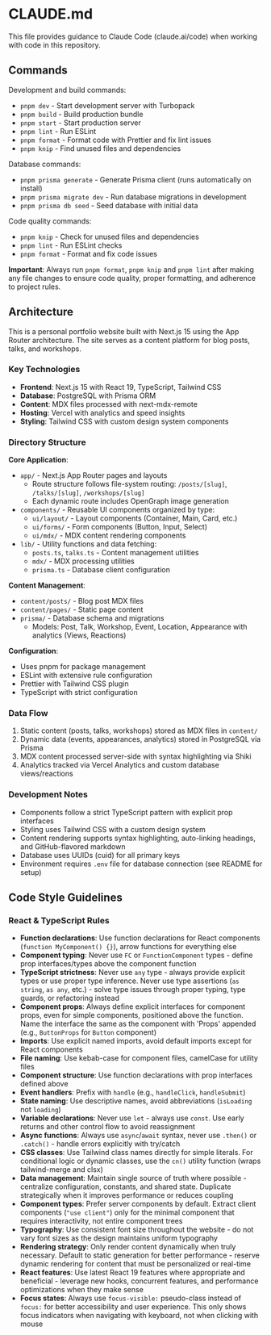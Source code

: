 # CLAUDE.md

This file provides guidance to Claude Code (claude.ai/code) when working with code in this repository.

## Commands

Development and build commands:

- `pnpm dev` - Start development server with Turbopack
- `pnpm build` - Build production bundle
- `pnpm start` - Start production server
- `pnpm lint` - Run ESLint
- `pnpm format` - Format code with Prettier and fix lint issues
- `pnpm knip` - Find unused files and dependencies

Database commands:

- `pnpm prisma generate` - Generate Prisma client (runs automatically on install)
- `pnpm prisma migrate dev` - Run database migrations in development
- `pnpm prisma db seed` - Seed database with initial data

Code quality commands:

- `pnpm knip` - Check for unused files and dependencies
- `pnpm lint` - Run ESLint checks
- `pnpm format` - Format and fix code issues

**Important**: Always run `pnpm format`, `pnpm knip` and `pnpm lint` after making any file changes to ensure code quality, proper formatting, and adherence to project rules.

## Architecture

This is a personal portfolio website built with Next.js 15 using the App Router architecture. The site serves as a content platform for blog posts, talks, and workshops.

### Key Technologies

- **Frontend**: Next.js 15 with React 19, TypeScript, Tailwind CSS
- **Database**: PostgreSQL with Prisma ORM
- **Content**: MDX files processed with next-mdx-remote
- **Hosting**: Vercel with analytics and speed insights
- **Styling**: Tailwind CSS with custom design system components

### Directory Structure

**Core Application**:

- `app/` - Next.js App Router pages and layouts
  - Route structure follows file-system routing: `/posts/[slug]`, `/talks/[slug]`, `/workshops/[slug]`
  - Each dynamic route includes OpenGraph image generation
- `components/` - Reusable UI components organized by type:
  - `ui/layout/` - Layout components (Container, Main, Card, etc.)
  - `ui/forms/` - Form components (Button, Input, Select)
  - `ui/mdx/` - MDX content rendering components
- `lib/` - Utility functions and data fetching:
  - `posts.ts`, `talks.ts` - Content management utilities
  - `mdx/` - MDX processing utilities
  - `prisma.ts` - Database client configuration

**Content Management**:

- `content/posts/` - Blog post MDX files
- `content/pages/` - Static page content
- `prisma/` - Database schema and migrations
  - Models: Post, Talk, Workshop, Event, Location, Appearance with analytics (Views, Reactions)

**Configuration**:

- Uses pnpm for package management
- ESLint with extensive rule configuration
- Prettier with Tailwind CSS plugin
- TypeScript with strict configuration

### Data Flow

1. Static content (posts, talks, workshops) stored as MDX files in `content/`
2. Dynamic data (events, appearances, analytics) stored in PostgreSQL via Prisma
3. MDX content processed server-side with syntax highlighting via Shiki
4. Analytics tracked via Vercel Analytics and custom database views/reactions

### Development Notes

- Components follow a strict TypeScript pattern with explicit prop interfaces
- Styling uses Tailwind CSS with a custom design system
- Content rendering supports syntax highlighting, auto-linking headings, and GitHub-flavored markdown
- Database uses UUIDs (cuid) for all primary keys
- Environment requires `.env` file for database connection (see README for setup)

## Code Style Guidelines

### React & TypeScript Rules

- **Function declarations**: Use function declarations for React components (`function MyComponent() {}`), arrow functions for everything else
- **Component typing**: Never use `FC` or `FunctionComponent` types - define prop interfaces/types above the component function
- **TypeScript strictness**: Never use `any` type - always provide explicit types or use proper type inference. Never use type assertions (`as string`, `as any`, etc.) - solve type issues through proper typing, type guards, or refactoring instead
- **Component props**: Always define explicit interfaces for component props, even for simple components, positioned above the function. Name the interface the same as the component with 'Props' appended (e.g., `ButtonProps` for `Button` component)
- **Imports**: Use explicit named imports, avoid default imports except for React components
- **File naming**: Use kebab-case for component files, camelCase for utility files
- **Component structure**: Use function declarations with prop interfaces defined above
- **Event handlers**: Prefix with `handle` (e.g., `handleClick`, `handleSubmit`)
- **State naming**: Use descriptive names, avoid abbreviations (`isLoading` not `loading`)
- **Variable declarations**: Never use `let` - always use `const`. Use early returns and other control flow to avoid reassignment
- **Async functions**: Always use `async`/`await` syntax, never use `.then()` or `.catch()` - handle errors explicitly with try/catch
- **CSS classes**: Use Tailwind class names directly for simple literals. For conditional logic or dynamic classes, use the `cn()` utility function (wraps tailwind-merge and clsx)
- **Data management**: Maintain single source of truth where possible - centralize configuration, constants, and shared state. Duplicate strategically when it improves performance or reduces coupling
- **Component types**: Prefer server components by default. Extract client components (`"use client"`) only for the minimal component that requires interactivity, not entire component trees
- **Typography**: Use consistent font size throughout the website - do not vary font sizes as the design maintains uniform typography
- **Rendering strategy**: Only render content dynamically when truly necessary. Default to static generation for better performance - reserve dynamic rendering for content that must be personalized or real-time
- **React features**: Use latest React 19 features where appropriate and beneficial - leverage new hooks, concurrent features, and performance optimizations when they make sense
- **Focus states**: Always use `focus-visible:` pseudo-class instead of `focus:` for better accessibility and user experience. This only shows focus indicators when navigating with keyboard, not when clicking with mouse
